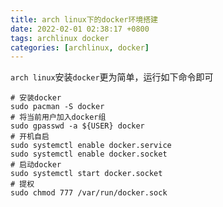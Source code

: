 ```yaml
---
title: arch linux下的docker环境搭建 
date: 2022-02-01 02:38:17 +0800
tags: archlinux docker
categories: [archlinux, docker]
---
```


`arch linux`安装`docker`更为简单，运行如下命令即可

```console
# 安装docker
sudo pacman -S docker
# 将当前用户加入docker组
sudo gpasswd -a ${USER} docker
# 开机自启
sudo systemctl enable docker.service 
sudo systemctl enable docker.socket
# 启动docker
sudo systemctl start docker.socket
# 提权
sudo chmod 777 /var/run/docker.sock 
```
